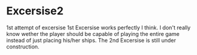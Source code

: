 # Excersise2
1st attempt of excersise
1st Excersise works perfectly I think. I don't really know wether the player should be capable of playing the entire game instead of just placing his/her ships.
The 2nd Excersise is still under construction.
